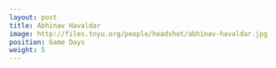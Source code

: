 ```yaml
---
layout: post
title: Abhinav Havaldar
image: http://files.tnyu.org/people/headshot/abhinav-havaldar.jpg
position: Game Days
weight: 5
---
```

